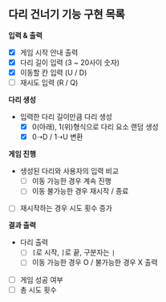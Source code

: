 ## 다리 건너기 기능 구현 목록

**입력 & 출력**
- [x] 게임 시작 안내 출력
- [x] 다리 길이 입력 (3 ~ 20사이 숫자)
- [x] 이동할 칸 입력 (U / D)
- [ ] 재시도 입력 (R / Q)

**다리 생성**
- 입력한 다리 길이만큼 다리 생성
  - [x] 0(아래), 1(위)형식으로 다리 요소 랜덤 생성
  - [x] 0➝D / 1➝U 변환

**게임 진행**
- 생성된 다리와 사용자의 입력 비교
  - [ ] 이동 가능한 경우 계속 진행
  - [ ] 이동 불가능한 경우 재시작 / 종료
- [ ] 재시작하는 경우 시도 횟수 증가

**결과 출력**
- 다리 출력
  - [ ] `[`로 시작, `]`로 끝, 구분자는 `|`
  - [ ] 이동 가능한 경우 O / 불가능한 경우 X 출력
- [ ] 게임 성공 여부
- [ ] 총 시도 횟수